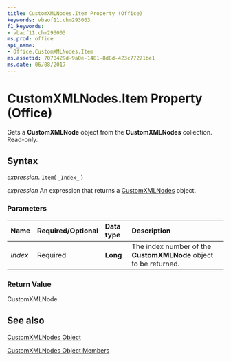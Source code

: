 ```yaml
---
title: CustomXMLNodes.Item Property (Office)
keywords: vbaof11.chm293003
f1_keywords:
- vbaof11.chm293003
ms.prod: office
api_name:
- Office.CustomXMLNodes.Item
ms.assetid: 7070429d-9a0e-1481-8d8d-423c77271be1
ms.date: 06/08/2017
---
```



# CustomXMLNodes.Item Property (Office)

Gets a  **CustomXMLNode** object from the **CustomXMLNodes** collection. Read-only.


## Syntax

 _expression_. `Item`( `_Index_` )

 _expression_ An expression that returns a [CustomXMLNodes](./Office.CustomXMLNodes.md) object.


### Parameters



|Name|Required/Optional|Data type|Description|
|:-----|:-----|:-----|:-----|
| _Index_|Required|**Long**|The index number of the  **CustomXMLNode** object to be returned.|

### Return Value

CustomXMLNode


## See also


[CustomXMLNodes Object](Office.CustomXMLNodes.md)



[CustomXMLNodes Object Members](./overview/Library-Reference/customxmlnodes-members-office.md)

